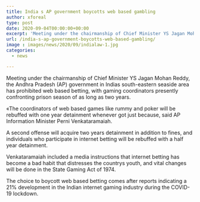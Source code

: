 ```yaml
---
title: India s AP government boycotts web based gambling
author: xforeal 
type: post
date: 2020-09-04T00:00:00+00:00
excerpt: 'Meeting under the chairmanship of Chief Minister YS Jagan Mohan Reddy, the Andhra Pradesh (AP) government in Indias south-eastern seaside locale has restricted web based betting, with gaming coordinators presently confronting prison season of up to two years '
url: /india-s-ap-government-boycotts-web-based-gambling/
image : images/news/2020/09/indialaw-1.jpg
categories:
  - news

---
```

Meeting under the chairmanship of Chief Minister YS Jagan Mohan Reddy, the Andhra Pradesh (AP) government in Indias south-eastern seaside area has prohibited web based betting, with gaming coordinators presently confronting prison season of as long as two years. 

&#171;The coordinators of web based games like rummy and poker will be rebuffed with one year detainment whenever got just because, said AP Information Minister Perni Venkataramaiah. 

A second offense will acquire two years detainment in addition to fines, and individuals who participate in internet betting will be rebuffed with a half year detainment. 

Venkataramaiah included a media instructions that internet betting has become a bad habit that distresses the countrys youth, and vital changes will be done in the State Gaming Act of 1974. 

The choice to boycott web based betting comes after reports indicating a 21&percnt; development in the Indian internet gaming industry during the COVID-19 lockdown.